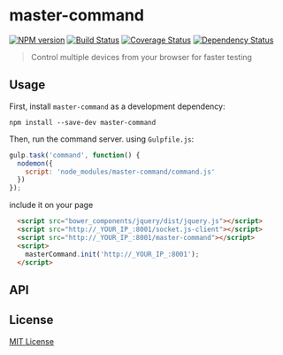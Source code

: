 # master-command
[![NPM version][npm-image]][npm-url] [![Build Status][travis-image]][travis-url]  [![Coverage Status][coveralls-image]][coveralls-url] [![Dependency Status][depstat-image]][depstat-url]

> Control multiple devices from your browser for faster testing

## Usage

First, install `master-command` as a development dependency:

```shell
npm install --save-dev master-command
```

Then, run the command server. using `Gulpfile.js`:

```javascript
gulp.task('command', function() {
  nodemon({
    script: 'node_modules/master-command/command.js'
  })
});

```

include it on your page
```html
  <script src="bower_components/jquery/dist/jquery.js"></script>
  <script src="http://_YOUR_IP_:8001/socket.js-client"></script>
  <script src="http://_YOUR_IP_:8001/master-command"></script>
  <script>
    masterCommand.init('http://_YOUR_IP_:8001');
  </script>


```
## API





## License

[MIT License](http://en.wikipedia.org/wiki/MIT_License)

[npm-url]: https://npmjs.org/package/master-command
[npm-image]: https://badge.fury.io/js/master-command.png

[travis-url]: http://travis-ci.org/erupenkman/master-command
[travis-image]: https://secure.travis-ci.org/erupenkman/master-command.png?branch=master

[coveralls-url]: https://coveralls.io/r/erupenkman/master-command
[coveralls-image]: https://coveralls.io/repos/erupenkman/master-command/badge.png

[depstat-url]: https://david-dm.org/erupenkman/master-command
[depstat-image]: https://david-dm.org/erupenkman/master-command.png
